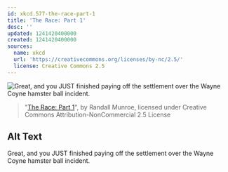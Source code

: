 ```yaml
---
id: xkcd.577-the-race-part-1
title: 'The Race: Part 1'
desc: ''
updated: 1241420400000
created: 1241420400000
sources:
  name: xkcd
  url: 'https://creativecommons.org/licenses/by-nc/2.5/'
  license: Creative Commons 2.5
---
```

![Great, and you JUST finished paying off the settlement over the Wayne Coyne hamster ball incident.](https://imgs.xkcd.com/comics/the_race_part_1.png)
> "[The Race: Part 1](https://xkcd.com/577/)", by Randall Munroe, licensed under Creative Commons Attribution-NonCommercial 2.5 License

## Alt Text
Great, and you JUST finished paying off the settlement over the Wayne Coyne hamster ball incident.

